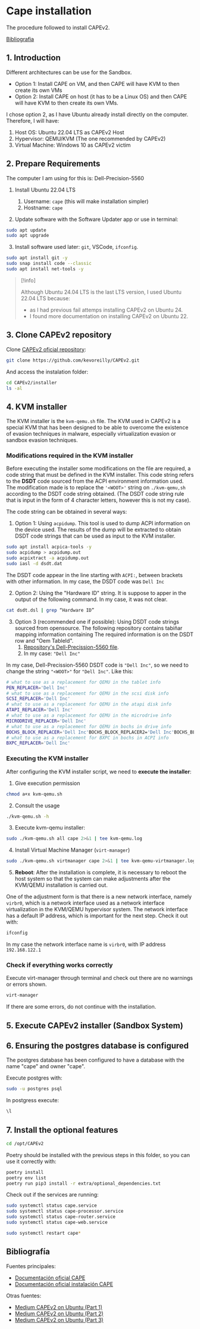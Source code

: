 # Cape installation

The procedure followed to install CAPEv2.

[Bibliografia](#bibliografía)

## 1. Introduction

Different architectures can be use for the Sandbox.

- Option 1: Install CAPE on VM, and then CAPE will have KVM to then create its own VMs
- Option 2: Install CAPE on host (it has to be a Linux OS) and then CAPE will have KVM to then create its own VMs.

I chose option 2, as I have Ubuntu already install directly on the computer. Therefore, I will have:
1. Host OS: Ubuntu 22.04 LTS as CAPEv2 Host
2. Hypervisor: QEMU/KVM (The one recommended by CAPEv2)
3. Virtual Machine: Windows 10 as CAPEv2 victim


## 2. Prepare Requirements

The computer I am using for this is: Dell-Precision-5560

1. Install Ubuntu 22.04 LTS
   1. Username: `cape` (this will make installation simpler)
   2. Hostname: `cape`

2. Update software with the Software Updater app or use in terminal:

```bash
sudo apt update
sudo apt upgrade
```

3. Install software used later: `git`, VSCode, `ifconfig`.
```bash
sudo apt install git -y
sudo snap install code --classic
sudo apt install net-tools -y
```


> [!info]
>
> Although Ubuntu 24.04 LTS is the last LTS version, I used Ubuntu 22.04 LTS because:
> - as I had previous fail attemps installing CAPEv2 on Ubuntu 24.
> - I found more documentation on installing CAPEv2 on Ubuntu 22.



## 3. Clone CAPEv2 repository

Clone [CAPEv2 oficial repository](https://github.com/kevoreilly/CAPEv2.git):

```bash
git clone https://github.com/kevoreilly/CAPEv2.git
```

And access the instalation folder:

```bash
cd CAPEv2/installer
ls -al
```


## 4. KVM installer

The KVM installer is the `kvm-qemu.sh` file. The KVM used in CAPEv2 is a special KVM that has been designed to be able to overcome the existence of evasion techniques in malware, especially virtualization evasion or sandbox evasion techniques.

### Modifications required in the KVM installer 

Before executing the installer some modifications on the file are required, a code string that must be defined in the KVM installer. This code string refers to the **DSDT** code sourced from the ACPI environment information used. The modification made is to replace the `'<WOOT>'` string on `./kvm-qemu,sh` according to the DSDT code string obtained. (The DSDT code string rule that is input in the form of 4 character letters, however this is not my case).

The code string can be obtained in several ways:

1. Option 1: Using `acpidump`. This tool is used to dump ACPI information on the device used. The results of the dump will be extracted to obtain DSDT code strings that can be used as input to the KVM installer.

```bash
sudo apt install acpica-tools -y
sudo acpidump > acpidump.out
sudo acpixtract -a acpidump.out
sudo iasl -d dsdt.dat
```

The DSDT code appear in the line starting with `ACPI:`, between brackets with other information. In my case, the DSDT code was `Dell Inc`

2. Option 2: Using the "Hardware ID" string. It is suppose to apper in the output of the following command. In my case, it was not clear.

```bash
cat dsdt.dsl | grep “Hardware ID”
```

3. Option 3 (recommended one if possible): Using DSDT code strings sourced from opensource. The following repository contains tabiñar mapping information containing The required information is on the DSDT row and "Oem TableId".
   1. [Repository's Dell-Precission-5560 file](https://raw.githubusercontent.com/linuxhw/ACPI/refs/heads/master/Notebook/Dell/Precision/Precision%205560/75602B246865).
   2. In my case: `"Dell Inc"`

In my case, Dell-Precission-5560 DSDT code is `"Dell Inc"`, so we need to change the string `"<WOOT>"` for `"Dell Inc"`. Like this:

```bash
# what to use as a replacement for QEMU in the tablet info
PEN_REPLACER='Dell Inc'
# what to use as a replacement for QEMU in the scsi disk info
SCSI_REPLACER='Dell Inc'
# what to use as a replacement for QEMU in the atapi disk info
ATAPI_REPLACER='Dell Inc'
# what to use as a replacement for QEMU in the microdrive info
MICRODRIVE_REPLACER='Dell Inc'
# what to use as a replacement for QEMU in bochs in drive info
BOCHS_BLOCK_REPLACER='Dell Inc'BOCHS_BLOCK_REPLACER2='Dell Inc'BOCHS_BLOCK_REPLACER3='Dell Inc'
# what to use as a replacement for BXPC in bochs in ACPI info
BXPC_REPLACER='Dell Inc'
```


### Executing the KVM installer

After configuring the KVM installer script, we need to **execute the installer**:

1. Give execution permission
```bash
chmod a+x kvm-qemu.sh
```

2. Consult the usage
```bash
./kvm-qemu.sh -h
```

3. Execute kvm-qemu installer:
```bash
sudo ./kvm-qemu.sh all cape 2>&1 | tee kvm-qemu.log
```

4. Install Virtual Machine Manager (`virt-manager`)
```bash
sudo ./kvm-qemu.sh virtmanager cape 2>&1 | tee kvm-qemu-virtmanager.log
```

5. **Reboot**: After the installation is complete, it is necessary to reboot the host system so that the system can make adjustments after the KVM/QEMU installation is carried out.


One of the adjustment form is that there is a new network interface, namely `virbr0`, which is a network interface used as a network interface virtualization in the KVM/QEMU hypervisor system. The network interface has a default IP address, which is important for the next step. Check it out with:

```bash
ifconfig
```

In my case the network interface name is `virbr0`, with IP address `192.168.122.1`

### Check if everything works correctly

Execute virt-manager through terminal and check out there are no warnings or errors shown.

```bash
virt-manager
```

If there are some errors, do not continue with the installation.


## 5. Execute CAPEv2 installer (Sandbox System)


## 6. Ensuring the postgres database is configured

The postgres database has been configured to have a database with the name "cape" and owner "cape".

Execute postgres with:

```bash
sudo -u postgres psql
```

In postgress execute:
```bash
\l
```

## 7. Install the optional features

```bash
cd /opt/CAPEv2
```

Poetry should be installed with the previous steps in this folder, so you can use it correctly with:

```bash
poetry install
poetry env list
poetry run pip3 install -r extra/optional_dependencies.txt 
```

Check out if the services are running:
```bash
sudo systemctl status cape.service
sudo systemctl status cape-processor.service
sudo systemctl status cape-router.service
sudo systemctl status cape-web.service
```


```bash
sudo systemctl restart cape*
```


## Bibliografía

Fuentes principales:
- [Documentación oficial CAPE](https://capev2.readthedocs.io/en/latest/index.html)
- [Documentación oficial instalación CAPE](https://capev2.readthedocs.io/en/latest/installation/index.html)

Otras fuentes:
- [Medium CAPEv2 on Ubuntu (Part 1)](https://medium.com/@rizqisetyokus/building-capev2-automated-malware-analysis-sandbox-part-1-da2a6ff69cdb)
- [Medium CAPEv2 on Ubuntu (Part 2)](https://medium.com/@rizqisetyokus/building-capev2-automated-malware-analysis-sandbox-part-2-0c47e4b5cbcd)
- [Medium CAPEv2 on Ubuntu (Part 3)](https://medium.com/@rizqisetyokus/building-capev2-automated-malware-analysis-sandbox-part-3-d5535a0ab6f6)
